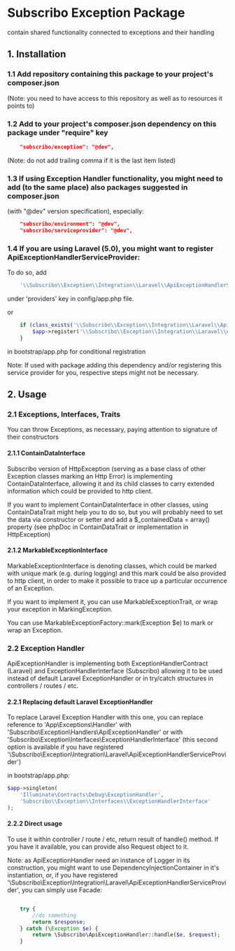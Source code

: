 # Subscribo Exception Package

contain shared functionality connected to exceptions and their handling

## 1. Installation

### 1.1 Add repository containing this package to your project's composer.json

(Note: you need to have access to this repository as well as to resources it points to)

### 1.2 Add to your project's composer.json dependency on this package under "require" key

```json
    "subscribo/exception": "@dev",
```

(Note: do not add trailing comma if it is the last item listed)

### 1.3 If using Exception Handler functionality, you might need to add (to the same place) also packages suggested in composer.json

(with "@dev" version specification), especially:

```json
    "subscribo/environment": "@dev",
    "subscribo/serviceprovider": "@dev",
```

### 1.4 If you are using Laravel (5.0), you might want to register ApiExceptionHandlerServiceProvider:

To do so, add

```php
    '\\Subscribo\\Exception\\Integration\\Laravel\\ApiExceptionHandlerServiceProvider',
```

under 'providers' key in config/app.php file.

or

```php
    if (class_exists('\\Subscribo\\Exception\\Integration\\Laravel\\ApiExceptionHandlerServiceProvider')) {
        $app->register('\\Subscribo\\Exception\\Integration\\Laravel\\ApiExceptionHandlerServiceProvider');
    }
```

in bootstrap/app.php for conditional registration

Note: If used with package adding this dependency and/or registering this service provider for you, respective steps might not be necessary.

## 2. Usage

### 2.1 Exceptions, Interfaces, Traits

You can throw Exceptions, as necessary, paying attention to signature of their constructors

#### 2.1.1 ContainDataInterface

Subscribo version of HttpException (serving as a base class of other Exception classes marking an Http Error)
is implementing ContainDataInterface, allowing it and its child classes to carry extended information which could be provided to http client.

If you want to implement ContainDataInterface in other classes, using ContainDataTrait might help you to do so, but you will probably need to set the data via constructor or setter and add a $_containedData = array() property
(see phpDoc in ContainDataTrait or implementation in HttpException)

#### 2.1.2 MarkableExceptionInterface

MarkableExceptionInterface is denoting classes, which could be marked with unique mark (e.g. during logging) and this mark could be also provided to http client,
in order to make it possible to trace up a particular occurrence of an Exception.

If you want to implement it, you can use MarkableExceptionTrait, or wrap your exception in MarkingException.

You can use MarkableExceptionFactory::mark(Exception $e) to mark or wrap an Exception.

### 2.2 Exception Handler

ApiExceptionHandler is implementing both ExceptionHandlerContract (Laravel) and ExceptionHandlerInterface (Subscribo)
allowing it to be used instead of default Laravel ExceptionHandler or in try/catch structures in controllers / routes / etc.

#### 2.2.1 Replacing default Laravel ExceptionHandler

To replace Laravel Exception Handler with this one, you can replace reference to 'App\Exceptions\Handler' with 'Subscribo\\Exception\\Handlers\\ApiExceptionHandler'
or with 'Subscribo\\Exception\\Interfaces\\ExceptionHandlerInterface'
(this second option is available if you have registered '\\Subscribo\\Exception\\Integration\\Laravel\\ApiExceptionHandlerServiceProvider')

in bootstrap/app.php:
```php
$app->singleton(
    'Illuminate\Contracts\Debug\ExceptionHandler',
    'Subscribo\\Exception\\Interfaces\\ExceptionHandlerInterface'
);

```

#### 2.2.2 Direct usage

To use it within controller / route / etc, return result of handle() method.
If you have it available, you can provide also Request object to it.

Note: as ApiExceptionHandler need an instance of Logger in its construction, you might want to use DependencyInjectionContainer in it's instantiation,
or, if you have registered '\\Subscribo\\Exception\\Integration\\Laravel\\ApiExceptionHandlerServiceProvider', you can simply use Facade:

```php

    try {
        //do something
        return $response;
    } catch (\Exception $e) {
        return \Subscribo\ApiExceptionHandler::handle($e, $request);
    }

```
